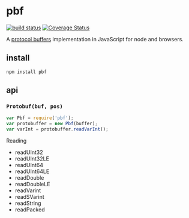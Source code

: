 # pbf

[![build status](https://secure.travis-ci.org/mapbox/pbf.png)](http://travis-ci.org/mapbox/pbf) [![Coverage Status](https://coveralls.io/repos/mapbox/pbf/badge.png)](https://coveralls.io/r/mapbox/pbf)

A [protocol buffers](http://code.google.com/p/protobuf/) implementation in
JavaScript for node and browsers.

## install

    npm install pbf

## api

### `Protobuf(buf, pos)`

```js
var Pbf = require('pbf');
var protobuffer = new Pbf(buffer);
var varInt = protobuffer.readVarInt();
```

Reading

* readUInt32
* readUInt32LE
* readUInt64
* readUInt64LE
* readDouble
* readDoubleLE
* readVarint
* readSVarint
* readString
* readPacked
